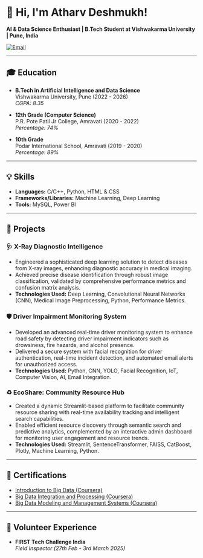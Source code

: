 # 👋 Hi, I'm Atharv Deshmukh!

**AI & Data Science Enthusiast | B.Tech Student at Vishwakarma University | Pune, India**

[![Email](https://img.shields.io/badge/Email-atharvpdeshmukh@gmail.com-blue?style=flat-square&logo=gmail)](mailto:atharvpdeshmukh@gmail.com)

---

## 🎓 Education

- **B.Tech in Artificial Intelligence and Data Science**  
  Vishwakarma University, Pune (2022 - 2026)  
  _CGPA: 8.35_

- **12th Grade (Computer Science)**  
  P.R. Pote Patil Jr College, Amravati (2020 - 2022)  
  _Percentage: 74%_

- **10th Grade**  
  Podar International School, Amravati (2019 - 2020)  
  _Percentage: 89%_

---

## 💡 Skills

- **Languages:** C/C++, Python, HTML & CSS
- **Frameworks/Libraries:** Machine Learning, Deep Learning
- **Tools:** MySQL, Power BI

---

## 🚀 Projects

### 🩺 X-Ray Diagnostic Intelligence
- Engineered a sophisticated deep learning solution to detect diseases from X-ray images, enhancing diagnostic accuracy in medical imaging.
- Achieved precise disease identification through robust image classification, validated by comprehensive performance metrics and confusion matrix analysis.
- **Technologies Used:** Deep Learning, Convolutional Neural Networks (CNN), Medical Image Preprocessing, Python, Performance Metrics.

### 🛡️ Driver Impairment Monitoring System
- Developed an advanced real-time driver monitoring system to enhance road safety by detecting driver impairment indicators such as drowsiness, fire hazards, and alcohol presence.
- Delivered a secure system with facial recognition for driver authentication, real-time incident detection, and automated email alerts for unauthorized access.
- **Technologies Used:** Python, CNN, YOLO, Facial Recognition, IoT, Computer Vision, AI, Email Integration.

### ♻️ EcoShare: Community Resource Hub
- Created a dynamic Streamlit-based platform to facilitate community resource sharing with real-time availability tracking and intelligent search capabilities.
- Enabled efficient resource discovery through semantic search and predictive analytics, complemented by an interactive admin dashboard for monitoring user engagement and resource trends.
- **Technologies Used:** Streamlit, SentenceTransformer, FAISS, CatBoost, Plotly, Machine Learning, Python.

---

## 📜 Certifications

- [Introduction to Big Data (Coursera)](https://www.coursera.org/)
- [Big Data Integration and Processing (Coursera)](https://www.coursera.org/)
- [Big Data Modeling and Management Systems (Coursera)](https://www.coursera.org/)

---

## 🤝 Volunteer Experience

- **FIRST Tech Challenge India**  
  _Field Inspector (27th Feb - 3rd March 2025)_


<!--
**AtharvDeshmukh03/AtharvDeshmukh03** is a ✨ special ✨ repository because its `README.md` (this file) appears on your GitHub profile.
-->
